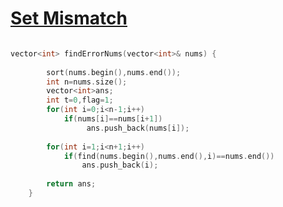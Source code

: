 <h1><a href="https://leetcode.com/problems/set-mismatch/" target="_black">Set Mismatch</a></h1> 

```cpp

vector<int> findErrorNums(vector<int>& nums) {
        
        sort(nums.begin(),nums.end());
        int n=nums.size();
        vector<int>ans;
        int t=0,flag=1;
        for(int i=0;i<n-1;i++)
            if(nums[i]==nums[i+1])
                 ans.push_back(nums[i]);
        
        for(int i=1;i<n+1;i++)
            if(find(nums.begin(),nums.end(),i)==nums.end())
                ans.push_back(i);
        
        return ans;
    }

```